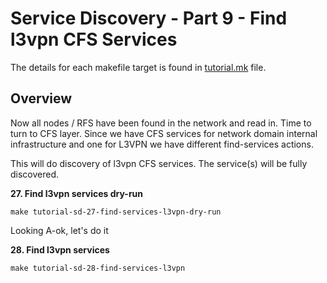# Service Discovery - Part 9 - Find l3vpn CFS Services

The details for each makefile target is found in [tutorial.mk](/tutorial.mk) 
file.

## Overview

Now all nodes / RFS have been found in the network and read in. Time to turn
to CFS layer. Since we have CFS services for network domain internal
infrastructure and one for L3VPN we have different find-services actions.

This will do discovery of l3vpn CFS services. The service(s) will be fully 
discovered.

**27. Find l3vpn services dry-run**

```
make tutorial-sd-27-find-services-l3vpn-dry-run
```

Looking A-ok, let's do it

**28. Find l3vpn services**

```
make tutorial-sd-28-find-services-l3vpn
```
